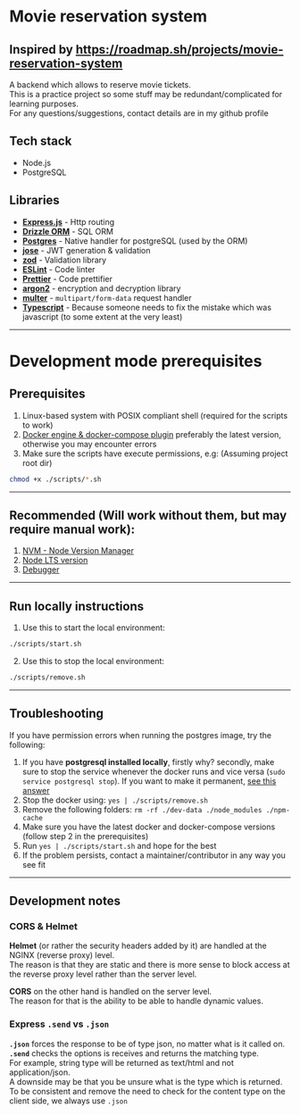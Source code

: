 # Movie reservation system

## Inspired by https://roadmap.sh/projects/movie-reservation-system

A backend which allows to reserve movie tickets.  
This is a practice project so some stuff may be redundant/complicated for learning purposes.  
For any questions/suggestions, contact details are in my github profile

## Tech stack

- Node.js
- PostgreSQL

## Libraries

- **[Express.js](<(https://github.com/expressjs/express)>)** - Http routing
- **[Drizzle ORM](<(https://github.com/drizzle-team/drizzle-orm)>)** - SQL ORM
- **[Postgres](<(https://github.com/porsager/postgres)>)** - Native handler for postgreSQL (used by the ORM)
- **[jose](<(https://github.com/panva/jose)>)** - JWT generation & validation
- **[zod](<(https://github.com/colinhacks/zod)>)** - Validation library
- **[ESLint](<(https://github.com/eslint/eslint)>)** - Code linter
- **[Prettier](<(https://github.com/prettier/prettier)>)** - Code prettifier
- **[argon2](<(https://github.com/ranisalt/node-argon2)>)** - encryption and decryption library
- **[multer](<(https://github.com/expressjs/multer)>)** - `multipart/form-data` request handler
- **[Typescript](https://github.com/microsoft/TypeScript)** - Because someone needs to fix the mistake which was javascript (to some extent at the very least)

---

# Development mode prerequisites

## Prerequisites

1. Linux-based system with POSIX compliant shell (required for the scripts to work)
2. [Docker engine & docker-compose plugin](https://github.com/AdamAkiva/tutorials/blob/main/tools/docker/docker.md)
   preferably the latest version, otherwise you may encounter errors
3. Make sure the scripts have execute permissions, e.g: (Assuming project root dir)

```bash
chmod +x ./scripts/*.sh
```

---

## Recommended (Will work without them, but may require manual work):

1. [NVM - Node Version Manager](https://github.com/nvm-sh/nvm#installing-and-updating)
2. [Node LTS version](https://github.com/nvm-sh/nvm#long-term-support)
3. [Debugger](https://github.com/AdamAkiva/tutorials/blob/main/web/node/debugger/typescript/README.md)

---

## Run locally instructions

1. Use this to start the local environment:

```bash
./scripts/start.sh
```

2. Use this to stop the local environment:

```bash
./scripts/remove.sh
```

---

## Troubleshooting

If you have permission errors when running the postgres image, try the following:

1. If you have **postgresql installed locally**, firstly why? secondly, make
   sure to stop the service whenever the docker runs and vice versa
   (`sudo service postgresql stop`). If you want to make it permanent,
   [see this answer](https://askubuntu.com/a/19324)
2. Stop the docker using: `yes | ./scripts/remove.sh`
3. Remove the following folders: `rm -rf ./dev-data ./node_modules ./npm-cache`
4. Make sure you have the latest docker and docker-compose versions
   (follow step 2 in the prerequisites)
5. Run `yes | ./scripts/start.sh` and hope for the best
6. If the problem persists, contact a maintainer/contributor in any way you see fit

---

## Development notes

### CORS & Helmet

**Helmet** (or rather the security headers added by it) are handled at the NGINX
(reverse proxy) level.  
The reason is that they are static and there is more sense to block access
at the reverse proxy level rather than the server level.

**CORS** on the other hand is handled on the server level.  
The reason for that is the ability to be able to handle dynamic values.

### Express `.send` vs `.json`

**`.json`** forces the response to be of type json, no matter what is it called on.  
**`.send`** checks the options is receives and returns the matching type.  
For example, string type will be returned as text/html and not application/json.  
A downside may be that you be unsure what is the type which is returned.  
To be consistent and remove the need to check for the content type on the client
side, we always use `.json`
